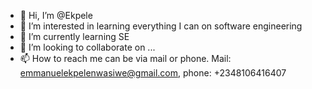 - 👋 Hi, I’m @Ekpele
- 👀 I’m interested in learning everything I can on software engineering
- 🌱 I’m currently learning SE
- 💞️ I’m looking to collaborate on ...
- 📫 How to reach me can be via mail or phone. Mail: emmanuelekpelenwasiwe@gmail.com, phone: +2348106416407

<!---
Ekpele/Ekpele is a ✨ special ✨ repository because its `README.md` (this file) appears on your GitHub profile.
You can click the Preview link to take a look at your changes.
--->
